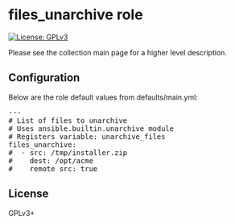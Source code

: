 # files_unarchive role

[![License: GPLv3](https://img.shields.io/badge/license-GPLv3-brightgreen.svg)](https://www.gnu.org/licenses/gpl-3.0)

Please see the collection main page for a higher level description.

## Configuration

Below are the role default values from defaults/main.yml:

<pre>
---
# List of files to unarchive
# Uses ansible.builtin.unarchive module
# Registers variable: unarchive_files
files_unarchive:
#  - src: /tmp/installer.zip
#    dest: /opt/acme
#    remote_src: true
</pre>

## License

GPLv3+
